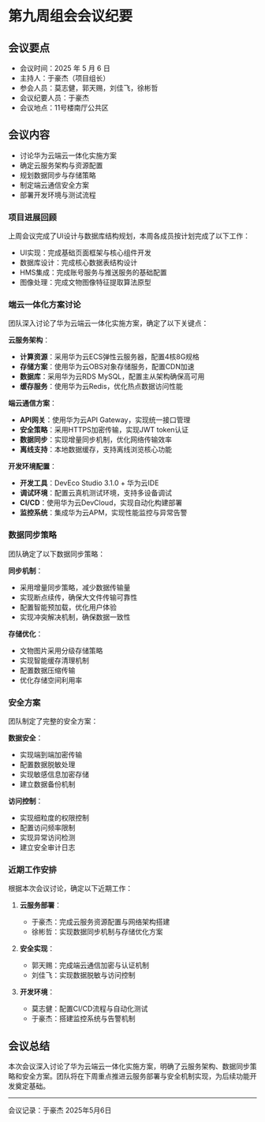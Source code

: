 # 第九周组会会议纪要

## 会议要点

* 会议时间：2025 年 5 月 6 日
* 主持人：于豪杰（项目组长）
* 参会人员：莫志健，郭天赐，刘佳飞，徐彬哲
* 会议纪要人员：于豪杰
* 会议地点：11号楼南厅公共区

## 会议内容

* 讨论华为云端云一体化实施方案
* 确定云服务架构与资源配置
* 规划数据同步与存储策略
* 制定端云通信安全方案
* 部署开发环境与测试流程

### 项目进展回顾

上周会议完成了UI设计与数据库结构规划，本周各成员按计划完成了以下工作：

* UI实现：完成基础页面框架与核心组件开发
* 数据库设计：完成核心数据表结构设计
* HMS集成：完成账号服务与推送服务的基础配置
* 图像处理：完成文物图像特征提取算法原型

### 端云一体化方案讨论

团队深入讨论了华为云端云一体化实施方案，确定了以下关键点：

**云服务架构**：

* **计算资源**：采用华为云ECS弹性云服务器，配置4核8G规格
* **存储方案**：使用华为云OBS对象存储服务，配置CDN加速
* **数据库**：采用华为云RDS MySQL，配置主从架构确保高可用
* **缓存服务**：使用华为云Redis，优化热点数据访问性能

**端云通信方案**：

* **API网关**：使用华为云API Gateway，实现统一接口管理
* **安全策略**：采用HTTPS加密传输，实现JWT token认证
* **数据同步**：实现增量同步机制，优化网络传输效率
* **离线支持**：本地数据缓存，支持离线浏览核心功能

**开发环境配置**：

* **开发工具**：DevEco Studio 3.1.0 + 华为云IDE
* **调试环境**：配置云真机测试环境，支持多设备调试
* **CI/CD**：使用华为云DevCloud，实现自动化构建部署
* **监控系统**：集成华为云APM，实现性能监控与异常告警

### 数据同步策略

团队确定了以下数据同步策略：

**同步机制**：

* 采用增量同步策略，减少数据传输量
* 实现断点续传，确保大文件传输可靠性
* 配置智能预加载，优化用户体验
* 实现冲突解决机制，确保数据一致性

**存储优化**：

* 文物图片采用分级存储策略
* 实现智能缓存清理机制
* 配置数据压缩传输
* 优化存储空间利用率

### 安全方案

团队制定了完整的安全方案：

**数据安全**：

* 实现端到端加密传输
* 配置数据脱敏处理
* 实现敏感信息加密存储
* 建立数据备份机制

**访问控制**：

* 实现细粒度的权限控制
* 配置访问频率限制
* 实现异常访问检测
* 建立安全审计日志

### 近期工作安排

根据本次会议讨论，确定以下近期工作：

1. **云服务部署**：
   * 于豪杰：完成云服务资源配置与网络架构搭建
   * 徐彬哲：实现数据同步机制与存储优化方案

2. **安全实现**：
   * 郭天赐：完成端云通信加密与认证机制
   * 刘佳飞：实现数据脱敏与访问控制

3. **开发环境**：
   * 莫志健：配置CI/CD流程与自动化测试
   * 于豪杰：搭建监控系统与告警机制

## 会议总结

本次会议深入讨论了华为云端云一体化实施方案，明确了云服务架构、数据同步策略和安全方案。团队将在下周重点推进云服务部署与安全机制实现，为后续功能开发奠定基础。

---

会议记录：于豪杰
2025年5月6日
